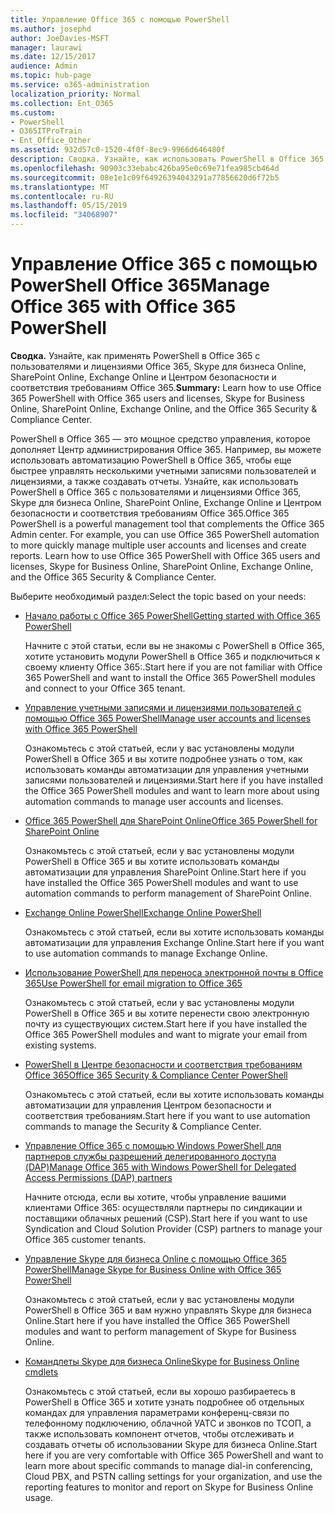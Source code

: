 ```yaml
---
title: Управление Office 365 с помощью PowerShell
ms.author: josephd
author: JoeDavies-MSFT
manager: laurawi
ms.date: 12/15/2017
audience: Admin
ms.topic: hub-page
ms.service: o365-administration
localization_priority: Normal
ms.collection: Ent_O365
ms.custom:
- PowerShell
- O365ITProTrain
- Ent_Office_Other
ms.assetid: 932d57c0-1520-4f0f-8ec9-9966d646480f
description: Сводка. Узнайте, как использовать PowerShell в Office 365 с пользователями и лицензиями Office 365, Skype для бизнеса Online, SharePoint Online, Exchange Online и Центром безопасности и соответствия требованиям Office 365.
ms.openlocfilehash: 90903c33ebabc426ba95e0c69e71fea985cb464d
ms.sourcegitcommit: 08e1e1c09f64926394043291a77856620d6f72b5
ms.translationtype: MT
ms.contentlocale: ru-RU
ms.lasthandoff: 05/15/2019
ms.locfileid: "34068907"
---
```

# <a name="manage-office-365-with-office-365-powershell"></a><span data-ttu-id="a7ff0-103">Управление Office 365 с помощью PowerShell Office 365</span><span class="sxs-lookup"><span data-stu-id="a7ff0-103">Manage Office 365 with Office 365 PowerShell</span></span>

 <span data-ttu-id="a7ff0-104">**Сводка.** Узнайте, как применять PowerShell в Office 365 с пользователями и лицензиями Office 365, Skype для бизнеса Online, SharePoint Online, Exchange Online и Центром безопасности и соответствия требованиям Office 365.</span><span class="sxs-lookup"><span data-stu-id="a7ff0-104">**Summary:** Learn how to use Office 365 PowerShell with Office 365 users and licenses, Skype for Business Online, SharePoint Online, Exchange Online, and the Office 365 Security & Compliance Center.</span></span>
  
<span data-ttu-id="a7ff0-p101">PowerShell в Office 365 — это мощное средство управления, которое дополняет Центр администрирования Office 365. Например, вы можете использовать автоматизацию PowerShell в Office 365, чтобы еще быстрее управлять несколькими учетными записями пользователей и лицензиями, а также создавать отчеты. Узнайте, как использовать PowerShell в Office 365 с пользователями и лицензиями Office 365, Skype для бизнеса Online, SharePoint Online, Exchange Online и Центром безопасности и соответствия требованиям Office 365.</span><span class="sxs-lookup"><span data-stu-id="a7ff0-p101">Office 365 PowerShell is a powerful management tool that complements the Office 365 Admin center. For example, you can use Office 365 PowerShell automation to more quickly manage multiple user accounts and licenses and create reports. Learn how to use Office 365 PowerShell with Office 365 users and licenses, Skype for Business Online, SharePoint Online, Exchange Online, and the Office 365 Security & Compliance Center.</span></span>
  
<span data-ttu-id="a7ff0-108">Выберите необходимый раздел:</span><span class="sxs-lookup"><span data-stu-id="a7ff0-108">Select the topic based on your needs:</span></span>
  
- [<span data-ttu-id="a7ff0-109">Начало работы с Office 365 PowerShell</span><span class="sxs-lookup"><span data-stu-id="a7ff0-109">Getting started with Office 365 PowerShell</span></span>](getting-started-with-office-365-powershell.md)

    <span data-ttu-id="a7ff0-110">Начните с этой статьи, если вы не знакомы с PowerShell в Office 365, хотите установить модули PowerShell в Office 365 и подключиться к своему клиенту Office 365:.</span><span class="sxs-lookup"><span data-stu-id="a7ff0-110">Start here if you are not familiar with Office 365 PowerShell and want to install the Office 365 PowerShell modules and connect to your Office 365 tenant.</span></span>

- [<span data-ttu-id="a7ff0-111">Управление учетными записями и лицензиями пользователей с помощью Office 365 PowerShell</span><span class="sxs-lookup"><span data-stu-id="a7ff0-111">Manage user accounts and licenses with Office 365 PowerShell</span></span>](manage-user-accounts-and-licenses-with-office-365-powershell.md)

    <span data-ttu-id="a7ff0-112">Ознакомьтесь с этой статьей, если у вас установлены модули PowerShell в Office 365 и вы хотите подробнее узнать о том, как использовать команды автоматизации для управления учетными записями пользователей и лицензиями.</span><span class="sxs-lookup"><span data-stu-id="a7ff0-112">Start here if you have installed the Office 365 PowerShell modules and want to learn more about using automation commands to manage user accounts and licenses.</span></span>

- [<span data-ttu-id="a7ff0-113">Office 365 PowerShell для SharePoint Online</span><span class="sxs-lookup"><span data-stu-id="a7ff0-113">Office 365 PowerShell for SharePoint Online</span></span>](https://technet.microsoft.com/library/fp161362.aspx)

    <span data-ttu-id="a7ff0-114">Ознакомьтесь с этой статьей, если у вас установлены модули PowerShell в Office 365 и вы хотите использовать команды автоматизации для управления SharePoint Online.</span><span class="sxs-lookup"><span data-stu-id="a7ff0-114">Start here if you have installed the Office 365 PowerShell modules and want to use automation commands to perform management of SharePoint Online.</span></span>

- [<span data-ttu-id="a7ff0-115">Exchange Online PowerShell</span><span class="sxs-lookup"><span data-stu-id="a7ff0-115">Exchange Online PowerShell</span></span>](https://docs.microsoft.com/powershell/exchange/exchange-online/exchange-online-powershell)

    <span data-ttu-id="a7ff0-116">Ознакомьтесь с этой статьей, если вы хотите использовать команды автоматизации для управления Exchange Online.</span><span class="sxs-lookup"><span data-stu-id="a7ff0-116">Start here if you want to use automation commands to manage Exchange Online.</span></span>

- [<span data-ttu-id="a7ff0-117">Использование PowerShell для переноса электронной почты в Office 365</span><span class="sxs-lookup"><span data-stu-id="a7ff0-117">Use PowerShell for email migration to Office 365</span></span>](use-powershell-for-email-migration-to-office-365.md)

    <span data-ttu-id="a7ff0-118">Ознакомьтесь с этой статьей, если у вас установлены модули PowerShell в Office 365 и вы хотите перенести свою электронную почту из существующих систем.</span><span class="sxs-lookup"><span data-stu-id="a7ff0-118">Start here if you have installed the Office 365 PowerShell modules and want to migrate your email from existing systems.</span></span>

- [<span data-ttu-id="a7ff0-119">PowerShell в Центре безопасности и соответствия требованиям Office 365</span><span class="sxs-lookup"><span data-stu-id="a7ff0-119">Office 365 Security & Compliance Center PowerShell</span></span>](https://docs.microsoft.com/powershell/exchange/office-365-scc/office-365-scc-powershell)

    <span data-ttu-id="a7ff0-120">Ознакомьтесь с этой статьей, если вы хотите использовать команды автоматизации для управления Центром безопасности и соответствия требованиям.</span><span class="sxs-lookup"><span data-stu-id="a7ff0-120">Start here if you want to use automation commands to manage the Security & Compliance Center.</span></span>

- [<span data-ttu-id="a7ff0-121">Управление Office 365 с помощью Windows PowerShell для партнеров службы разрешений делегированного доступа (DAP)</span><span class="sxs-lookup"><span data-stu-id="a7ff0-121">Manage Office 365 with Windows PowerShell for Delegated Access Permissions (DAP) partners</span></span>](manage-office-365-with-windows-powershell-for-delegated-access-permissions-dap-p.md)

    <span data-ttu-id="a7ff0-122">Начните отсюда, если вы хотите, чтобы управление вашими клиентами Office 365: осуществляли партнеры по синдикации и поставщики облачных решений (CSP).</span><span class="sxs-lookup"><span data-stu-id="a7ff0-122">Start here if you want to use Syndication and Cloud Solution Provider (CSP) partners to manage your Office 365 customer tenants.</span></span>

- [<span data-ttu-id="a7ff0-123">Управление Skype для бизнеса Online с помощью Office 365 PowerShell</span><span class="sxs-lookup"><span data-stu-id="a7ff0-123">Manage Skype for Business Online with Office 365 PowerShell</span></span>](manage-skype-for-business-online-with-office-365-powershell.md)

    <span data-ttu-id="a7ff0-124">Ознакомьтесь с этой статьей, если у вас установлены модули PowerShell в Office 365 и вам нужно управлять Skype для бизнеса Online.</span><span class="sxs-lookup"><span data-stu-id="a7ff0-124">Start here if you have installed the Office 365 PowerShell modules and want to perform management of Skype for Business Online.</span></span>

- [<span data-ttu-id="a7ff0-125">Командлеты Skype для бизнеса Online</span><span class="sxs-lookup"><span data-stu-id="a7ff0-125">Skype for Business Online cmdlets</span></span>](https://technet.microsoft.com/library/mt228132.aspx)

    <span data-ttu-id="a7ff0-126">Ознакомьтесь с этой статьей, если вы хорошо разбираетесь в PowerShell в Office 365 и хотите узнать подробнее об отдельных командах для управления параметрами конференц-связи по телефонному подключению, облачной УАТС и звонков по ТСОП, а также использовать компонент отчетов, чтобы отслеживать и создавать отчеты об использовании Skype для бизнеса Online.</span><span class="sxs-lookup"><span data-stu-id="a7ff0-126">Start here if you are very comfortable with Office 365 PowerShell and want to learn more about specific commands to manage dial-in conferencing, Cloud PBX, and PSTN calling settings for your organization, and use the reporting features to monitor and report on Skype for Business Online usage.</span></span>
